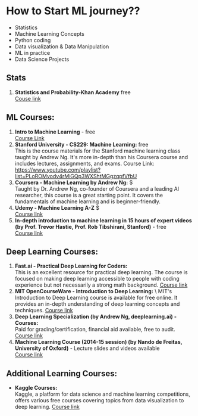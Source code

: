 # How to Start ML journey??
- Statistics
- Machine Learning Concepts
- Python coding
- Data visualization & Data Manipulation
- ML in practice
- Data Science Projects

## Stats
1. **Statistics and Probability-Khan Academy**  free \
[Couse link](https://www.khanacademy.org/math/statistics-probability)


## ML Courses: 
1. **Intro to Machine Learning** - free \
[Course Link](https://www.udacity.com/course/intro-to-machine-learning--ud120)
2. **Stanford University - CS229: Machine Learning:** free \
This is the course materials for the Stanford machine learning class taught by Andrew Ng. It's more in-depth than his Coursera course and includes lectures, assignments, and exams. 
Course Link: https://www.youtube.com/playlist?list=PLoROMvodv4rMiGQp3WXShtMGgzqpfVfbU
3. **Coursera - Machine Learning by Andrew Ng:** $ \
Taught by Dr. Andrew Ng, co-founder of Coursera and a leading AI researcher, this course is a great starting point. It covers the fundamentals of machine learning and is beginner-friendly.
4. **Udemy - Machine Learning A-Z** $ \
[Course link](https://www.udemy.com/course/machinelearning/)
5. **In-depth introduction to machine learning in 15 hours of expert videos (by Prof. Trevor Hastie, Prof. Rob Tibshirani, Stanford)** - free \
[Course link](https://www.dataschool.io/15-hours-of-expert-machine-learning-videos/)

## Deep Learning Courses:
1. **Fast.ai - Practical Deep Learning for Coders:** \
This is an excellent resource for practical deep learning. The course is focused on making deep learning accessible to people with coding experience but not necessarily a strong math background.
[Course link](https://course.fast.ai/)
3. **MIT OpenCourseWare - Introduction to Deep Learning:** \ 
MIT's Introduction to Deep Learning course is available for free online. It provides an in-depth understanding of deep learning concepts and techniques.
[Course link](http://introtodeeplearning.com/)
4. **Deep Learning Specialization (by Andrew Ng, deeplearning.ai) - Courses:** \
Paid for grading/certification, financial aid available, free to audit.
[Course link](https://www.coursera.org/specializations/deep-learning)
5. **Machine Learning Course (2014-15 session) (by Nando de Freitas, University of Oxford)**  - Lecture slides and videos available \
[Course link](https://www.cs.ox.ac.uk/people/nando.defreitas/machinelearning/)

## Additional Learning Courses:
- **Kaggle Courses:** \
Kaggle, a platform for data science and machine learning competitions, offers various free courses covering topics from data visualization to deep learning.
[Course link](https://www.kaggle.com/learn)
